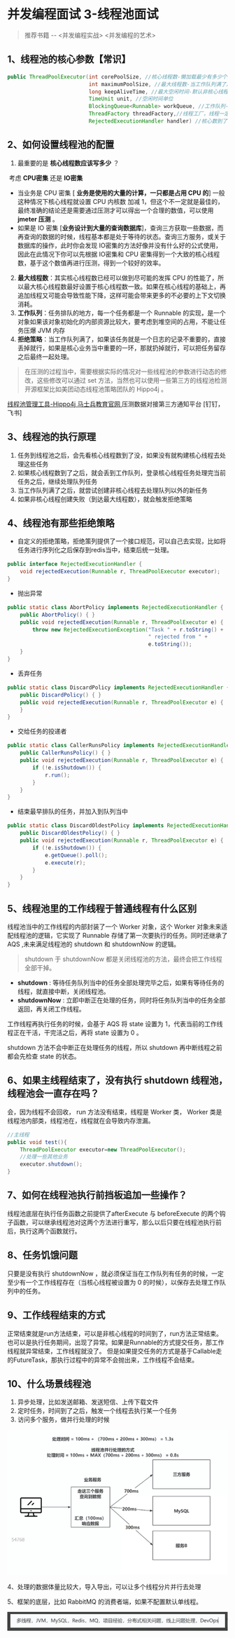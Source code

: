 # 并发编程面试 3-线程池面试

>  推荐书籍 -- <并发编程实战> <并发编程的艺术>

## 1、线程池的核心参数【常识】

~~~ java
public ThreadPoolExecutor(int corePoolSize, //核心线程数-懒加载最少有多少个线程等活
                          int maximumPoolSize, //最大线程数-当工作队列满了之后，创建非核心线程处理
                          long keepAliveTime, //最大空闲时间-默认非核心线程，没活之后只能空闲
                          TimeUnit unit, //空闲时间单位
                          BlockingQueue<Runnable> workQueue, //工作队列-当核心线程数足够后，投递的任务会丢到工作队列当中
                          ThreadFactory threadFactory,//线程工厂，线程一定要给予有意义的名字
                          RejectedExecutionHandler handler) //核心数到了，队列满了，非核心数到，再来任务走拒绝策略
~~~

## 2、如何设置线程池的配置

1. 最重要的是 **核心线程数应该写多少** ？

​	考虑 **CPU密集** 还是 **IO密集**

- 当业务是 CPU 密集 [ **业务是使用的大量的计算，一只都是占用 CPU 的**] 一般这种情况下核心线程就设置 CPU 内核数 加减 1，但这个不一定就是最佳的，最终准确的结论还是需要通过压测才可以得出一个合理的数值，可以使用 **jmeter 压测** 。
- 如果是 IO 密集 [**业务设计到大量的查询数据库**]，查询三方获取一些数据，而再查询的数据的时候，线程基本都是处于等待的状态。查询三方服务，或关于数据库的操作，此时你会发现 IO密集的方法好像并没有什么好的公式使用，因此在此情况下你可以先根据 IO密集和 CPU 密集得到一个大致的核心线程数，基于这个数值再进行压测，得到一个较好的效率。

2. **最大线程数**：其实核心线程数已经可以做到尽可能的发挥 CPU 的性能了，所以最大核心线程数最好设置于核心线程数一致。如果在核心线程的基础上，再追加线程又可能会导致性能下降，这样可能会带来更多的不必要的上下文切换消耗。
3. **工作队列**：任务排队的地方，每一个任务都是一个 Runnable 的实现，是一个对象如果该对象初始化的内部资源比较大，要考虑到堆空间的占用，不能让任务压爆 JVM 内存
4. **拒绝策略**：当工作队列满了，如果该任务就是一个日志的记录不重要的，直接丢掉就行，如果是核心业务当中重要的一环，那就扔掉就行，可以把任务留存之后最终一起处理。

> 在压测的过程当中，需要根据实际的情况对一些线程池的参数进行动态的修改，这些修改可以通过 set 方法，当然也可以使用一些第三方的线程池检测开源框架比如美团动态线程池策略团队的 Hippo4j 。

[ 线程池管理工具-Hippo4j 马士兵教育官网 ](https://www.mashibing.com/course/2377) 压测数据对接第三方通知平台 [钉钉，飞书]

## 3、线程池的执行原理

1. 任务到线程池之后，会先看核心线程数到了没，如果没有就构建核心线程去处理这些任务
2. 如果核心线程数到了之后，就会丢到工作队列，登录核心线程任务处理完当前任务之后，继续处理队列任务
3. 当工作队列满了之后，就尝试创建非核心线程去处理队列以外的新任务
4. 如果非核心线程创建失败（到达最大线程数），就会触发拒绝策略

## 4、线程池有那些拒绝策略

- 自定义的拒绝策略，拒绝策列提供了一个接口规范，可以自己去实现，比如将任务进行序列化之后保存到redis当中，结束后统一处理。

~~~ java
public interface RejectedExecutionHandler {
    void rejectedExecution(Runnable r, ThreadPoolExecutor executor);
}
~~~

- 抛出异常

~~~ java
public static class AbortPolicy implements RejectedExecutionHandler {
    public AbortPolicy() { }
    public void rejectedExecution(Runnable r, ThreadPoolExecutor e) {
        throw new RejectedExecutionException("Task " + r.toString() +
                                             " rejected from " +
                                             e.toString());
    }
}
~~~

- 丢弃任务

~~~ java
public static class DiscardPolicy implements RejectedExecutionHandler {
    public DiscardPolicy() { }
    public void rejectedExecution(Runnable r, ThreadPoolExecutor e) {
    }
}
~~~

- 交给任务的投递者

~~~ java
public static class CallerRunsPolicy implements RejectedExecutionHandler {
    public CallerRunsPolicy() { }
    public void rejectedExecution(Runnable r, ThreadPoolExecutor e) {
        if (!e.isShutdown()) {
            r.run();
        }
    }
}
~~~

- 结束最早排队的任务，并加入到队列当中

~~~ java
public static class DiscardOldestPolicy implements RejectedExecutionHandler {
    public DiscardOldestPolicy() { }
    public void rejectedExecution(Runnable r, ThreadPoolExecutor e) {
        if (!e.isShutdown()) {
            e.getQueue().poll();
            e.execute(r);
        }
    }
}
~~~

## 5、线程池里的工作线程于普通线程有什么区别

线程池当中的工作线程的内部封装了一个 Worker 对象，这个 Worker 对象未来适配线程池的逻辑，它实现了 Runnable 存储了第一次要执行的任务。同时还继承了 AQS ,未来满足线程池的 shutdown 和 shutdownNow 的逻辑。

>  shutdown 于 shutdownNow 都是关闭线程池的方法，最终会把工作线程全部干掉。

- **shutdown** : 等待任务队列当中的任务全部处理完毕之后，如果有等待任务的线程，就直接中断，关闭线程池。
- **shutdownNow** : 立即中断正在处理的任务，同时将任务队列当中的任务全部返回，再关闭工作线程。

工作线程再执行任务的时候，会基于 AQS 将 state 设置为 1，代表当前的工作线程正在干活，干完活之后，再将 state 设置为 0 。

shutdown 方法不会中断正在处理任务的线程，所以 shutdown 再中断线程之前都会先检查 state 的状态。

## 6、如果主线程结束了，没有执行 shutdown 线程池，线程池会一直存在吗？

会，因为线程不会回收， run 方法没有结束，线程是 Worker 类， Worker 类是线程池内部类，线程池在，线程就在会导致内存泄漏。

~~~ java
//主线程
public void test(){
	ThreadPoolExecutor executor=new ThreadPoolExecutor();
	//处理一些其他业务
	executor.shutdown();
}
~~~

## 7、如何在线程池执行前挡板追加一些操作？

线程池底层在执行任务函数之前提供了afterExecute  与 beforeExecute 的两个钩子函数，可以继承线程池对这两个方法进行重写，那么以后只要在线程池执行前后，执行这两个函数就行。

## 8、任务饥饿问题

只要是没有执行 shutdownNow ，就必须保证当在工作队列有任务的时候，一定至少有一个工作线程存在（当核心线程被设置为 0 的时候），以保存去处理工作队列中的任务。

## 9、工作线程结束的方式

正常结束就是run方法结束，可以是非核心线程的时间到了，run方法正常结束。也可以是执行任务期间，出现了异常。如果是Runnable的方式提交任务，那工作线程就异常结束，工作线程就没了。
但是如果提交任务的方式是基于Callable走的FutureTask，那执行过程中的异常不会抛出来，工作线程不会结束。

## 10、什么场景线程池

1. 异步处理，比如发送邮箱、发送短信、上传下载文件
2. 定时任务，时间到了之后，触发一个线程去执行某一个任务
3. 访问多个服务，做并行处理的时候 

![image-20250209181211762](./assets/image-20250209181211762.png) 

4、处理的数据体量比较大，导入导出，可以让多个线程分片并行去处理

5、框架的底层，比如 RabbitMQ 的消费者端，如果不配置默认单线程。

![image-20250209180244907](./assets/image-20250209180244907.png) 





